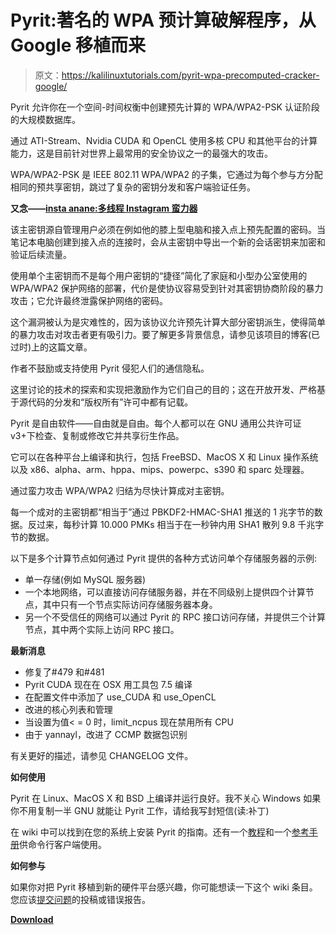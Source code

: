 # Pyrit:著名的 WPA 预计算破解程序，从 Google 移植而来

> 原文：<https://kalilinuxtutorials.com/pyrit-wpa-precomputed-cracker-google/>

Pyrit 允许你在一个空间-时间权衡中创建预先计算的 WPA/WPA2-PSK 认证阶段的大规模数据库。

通过 ATI-Stream、Nvidia CUDA 和 OpenCL 使用多核 CPU 和其他平台的计算能力，这是目前针对世界上最常用的安全协议之一的最强大的攻击。

WPA/WPA2-PSK 是 IEEE 802.11 WPA/WPA2 的子集，它通过为每个参与方分配相同的预共享密钥，跳过了复杂的密钥分发和客户端验证任务。

**又念——[insta anane:多线程 Instagram 蛮力器](https://kalilinuxtutorials.com/instainsane-instagram-brute-forcer/)**

该主密钥源自管理用户必须在例如他的膝上型电脑和接入点上预先配置的密码。当笔记本电脑创建到接入点的连接时，会从主密钥中导出一个新的会话密钥来加密和验证后续流量。

使用单个主密钥而不是每个用户密钥的“捷径”简化了家庭和小型办公室使用的 WPA/WPA2 保护网络的部署，代价是使协议容易受到针对其密钥协商阶段的暴力攻击；它允许最终泄露保护网络的密码。

这个漏洞被认为是灾难性的，因为该协议允许预先计算大部分密钥派生，使得简单的暴力攻击对攻击者更有吸引力。要了解更多背景信息，请参见该项目的博客(已过时)上的这篇文章。

作者不鼓励或支持使用 Pyrit 侵犯人们的通信隐私。

这里讨论的技术的探索和实现把激励作为它们自己的目的；这在开放开发、严格基于源代码的分发和“版权所有”许可中都有记载。

Pyrit 是自由软件——自由就是自由。每个人都可以在 GNU 通用公共许可证 v3+下检查、复制或修改它并共享衍生作品。

它可以在各种平台上编译和执行，包括 FreeBSD、MacOS X 和 Linux 操作系统以及 x86、alpha、arm、hppa、mips、powerpc、s390 和 sparc 处理器。

通过蛮力攻击 WPA/WPA2 归结为尽快计算成对主密钥。

每一个成对的主密钥都“相当于”通过 PBKDF2-HMAC-SHA1 推送的 1 兆字节的数据。反过来，每秒计算 10.000 PMKs 相当于在一秒钟内用 SHA1 散列 9.8 千兆字节的数据。

以下是多个计算节点如何通过 Pyrit 提供的各种方式访问单个存储服务器的示例:

*   单一存储(例如 MySQL 服务器)
*   一个本地网络，可以直接访问存储服务器，并在不同级别上提供四个计算节点，其中只有一个节点实际访问存储服务器本身。
*   另一个不受信任的网络可以通过 Pyrit 的 RPC 接口访问存储，并提供三个计算节点，其中两个实际上访问 RPC 接口。

**最新消息**

*   修复了#479 和#481
*   Pyrit CUDA 现在在 OSX 用工具包 7.5 编译
*   在配置文件中添加了 use_CUDA 和 use_OpenCL
*   改进的核心列表和管理
*   当设置为值< = 0 时，limit_ncpus 现在禁用所有 CPU
*   由于 yannayl，改进了 CCMP 数据包识别

有关更好的描述，请参见 CHANGELOG 文件。

**如何使用**

Pyrit 在 Linux、MacOS X 和 BSD 上编译并运行良好。我不关心 Windows 如果你不用复制一半 GNU 就能让 Pyrit 工作，请给我写封短信(读:补丁)

在 wiki 中可以找到在您的系统上安装 Pyrit 的指南。还有一个[教程](https://github.com/JPaulMora/Pyrit/wiki/Usage)和一个[参考手册](https://github.com/JPaulMora/Pyrit/wiki/ReferenceManual)供命令行客户端使用。

**如何参与**

如果你对把 Pyrit 移植到新的硬件平台感兴趣，你可能想读一下这个 wiki 条目。您应该[提交问题](https://github.com/JPaulMora/Pyrit/issues)的投稿或错误报告。

[**Download**](https://github.com/JPaulMora/Pyrit)